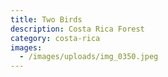```yaml
---
title: Two Birds
description: Costa Rica Forest
category: costa-rica
images:
  - /images/uploads/img_0350.jpeg
---
```

